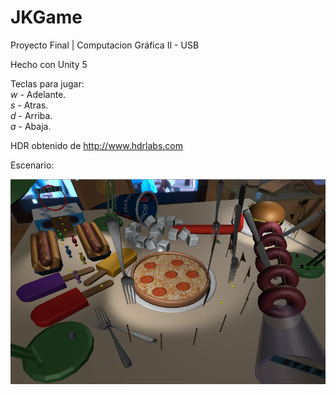 # JKGame
Proyecto Final | Computacion Gráfica II - USB

Hecho con Unity 5 <br />

Teclas para jugar: <br />
*w* - Adelante. <br />
*s* - Atras. <br />
*d* - Arriba. <br />
*a* - Abaja. <br />

HDR obtenido de http://www.hdrlabs.com

Escenario:

![Alt text](/scene.png?raw=true "Escenario del juego")